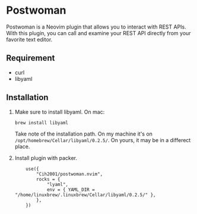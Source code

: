 # Postwoman

Postwoman is a Neovim plugin that allows you to interact with REST APIs. With this plugin, you can call and examine your REST API directly from your favorite text editor.

## Requirement

- curl
- libyaml

## Installation

1.  Make sure to install libyaml.
    On mac:

    ```bash
    brew install libyaml
    ```

    Take note of the installation path. On my machine it's on `/opt/homebrew/Cellar/libyaml/0.2.5/`. On yours, it may be in a differect place.

2.  Install plugin with packer.
    ```
        use({
            "Cih2001/postwoman.nvim",
            rocks = {
                "lyaml",
                env = { YAML_DIR = "/home/linuxbrew/.linuxbrew/Cellar/libyaml/0.2.5/" },
            },
        })
    ```
